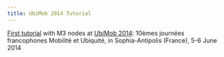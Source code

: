 ```yaml
---
title: UbiMob 2014 Tutorial
---
```

<div class="pf-content">
  <p>
    <a href="https://www.iot-lab.info/ubimob-2014/" title="UbiMob 2014 Tutorial">First tutorial</a> with M3 nodes at <a href="http://ubimob2014.sciencesconf.org/" title="UbiMob 2014 link">UbiMob 2014</a>: 10èmes journées francophones Mobilité et Ubiquité, in Sophia-Antipolis (France), 5-6 June 2014
  </p>
</div>

